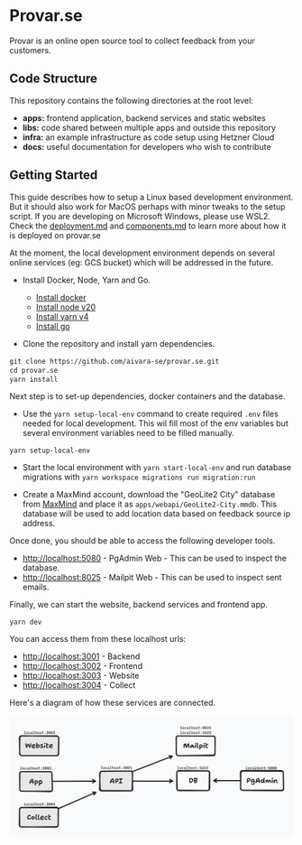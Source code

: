 # Provar.se

Provar is an online open source tool to collect feedback from your customers.

## Code Structure

This repository contains the following directories at the root level:

- **apps:** frontend application, backend services and static websites
- **libs:** code shared between multiple apps and outside this repository
- **infra:** an example infrastructure as code setup using Hetzner Cloud
- **docs:** useful documentation for developers who wish to contribute

## Getting Started

This guide describes how to setup a Linux based development environment. But it should also work for MacOS perhaps with minor tweaks to the setup script. If you are developing on Microsoft Windows, please use WSL2. Check the [deployment.md](./docs/deployments.md) and [components.md](./docs/components.md) to learn more about how it is deployed on provar.se

At the moment, the local development environment depends on several online services (eg: GCS bucket) which will be addressed in the future.

- Install Docker, Node, Yarn and Go.

  - [Install docker](https://docs.docker.com/engine/install/)
  - [Install node v20](https://formulae.brew.sh/formula/node)
  - [Install yarn v4](https://yarnpkg.com/getting-started/install)
  - [Install go](https://go.dev/doc/install)

- Clone the repository and install yarn dependencies.

```shell
git clone https://github.com/aivara-se/provar.se.git
cd provar.se
yarn install
```

Next step is to set-up dependencies, docker containers and the database.

- Use the `yarn setup-local-env` command to create required `.env` files needed for local development. This wil fill most of the env variables but several environment variables need to be filled manually.

```shell
yarn setup-local-env
```

- Start the local environment with `yarn start-local-env` and run database migrations with `yarn workspace migrations run migration:run`

- Create a MaxMind account, download the "GeoLite2 City" database from [MaxMind](https://dev.maxmind.com/geoip/geolite2-free-geolocation-data) and place it as `apps/webapi/GeoLite2-City.mmdb`. This database will be used to add location data based on feedback source ip address.

Once done, you should be able to access the following developer tools.

- [http://localhost:5080](http://localhost:5080) - PgAdmin Web - This can be used to inspect the database.
- [http://localhost:8025](http://localhost:8025) - Mailpit Web - This can be used to inspect sent emails.

Finally, we can start the website, backend services and frontend app.

```shell
yarn dev
```

You can access them from these localhost urls:

- [http://localhost:3001](http://localhost:3001) - Backend
- [http://localhost:3002](http://localhost:3002) - Frontend
- [http://localhost:3003](http://localhost:3003) - Website
- [http://localhost:3004](http://localhost:3004) - Collect

Here's a diagram of how these services are connected.

![](./docs/_readme/localenv.png)
